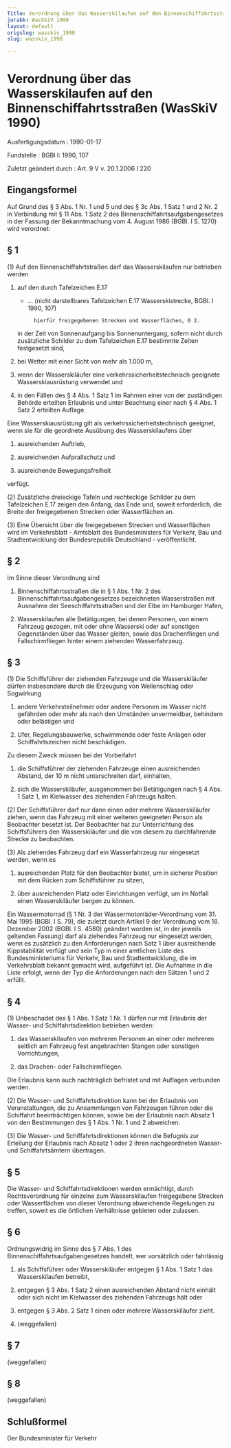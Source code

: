```yaml
---
Title: Verordnung über das Wasserskilaufen auf den Binnenschiffahrtsstraßen
jurabk: WasSkiV 1990
layout: default
origslug: wasskiv_1990
slug: wasskiv_1990

---
```


# Verordnung über das Wasserskilaufen auf den Binnenschiffahrtsstraßen (WasSkiV 1990)

Ausfertigungsdatum
:   1990-01-17

Fundstelle
:   BGBl I: 1990, 107

Zuletzt geändert durch
:   Art. 9 V v. 20.1.2006 I 220

## Eingangsformel

Auf Grund des § 3 Abs. 1 Nr. 1 und 5 und des § 3c Abs. 1 Satz 1 und 2
Nr. 2 in Verbindung mit § 11 Abs. 1 Satz 2 des
Binnenschiffahrtsaufgabengesetzes in der Fassung der Bekanntmachung
vom 4. August 1986 (BGBl. I S. 1270) wird verordnet:

## § 1

(1) Auf den Binnenschiffahrtstraßen darf das Wasserskilaufen nur
betrieben werden

1.  auf den durch Tafelzeichen E.17

    *
        ... (nicht darstellbares Tafelzeichen E.17 Wasserskistrecke, BGBl. I 1990,
            107)

            hierfür freigegebenen Strecken und Wasserflächen, 0 2.







    in der Zeit von Sonnenaufgang bis Sonnenuntergang, sofern nicht durch
    zusätzliche Schilder zu dem Tafelzeichen E.17 bestimmte Zeiten
    festgesetzt sind,


3.  bei Wetter mit einer Sicht von mehr als 1.000 m,


4.  wenn der Wasserskiläufer eine verkehrssicherheitstechnisch geeignete
    Wasserskiausrüstung verwendet und


5.  in den Fällen des § 4 Abs. 1 Satz 1 im Rahmen einer von der
    zuständigen Behörde erteilten Erlaubnis und unter Beachtung einer nach
    § 4 Abs. 1 Satz 2 erteilten Auflage.



Eine Wasserskiausrüstung gilt als verkehrssicherheitstechnisch
geeignet, wenn sie für die geordnete Ausübung des Wasserskilaufens
über

1.  ausreichenden Auftrieb,


2.  ausreichenden Aufprallschutz und


3.  ausreichende Bewegungsfreiheit



verfügt.

(2) Zusätzliche dreieckige Tafeln und rechteckige Schilder zu dem
Tafelzeichen E.17 zeigen den Anfang, das Ende und, soweit
erforderlich, die Breite der freigegebenen Strecken oder Wasserflächen
an.

(3) Eine Übersicht über die freigegebenen Strecken und Wasserflächen
wird im Verkehrsblatt - Amtsblatt des Bundesministers für Verkehr, Bau
und Stadtentwicklung der Bundesrepublik Deutschland - veröffentlicht.

## § 2

Im Sinne dieser Verordnung sind

1.  Binnenschiffahrtsstraßen die in § 1 Abs. 1 Nr. 2 des
    Binnenschiffahrtsaufgabengesetzes bezeichneten Wasserstraßen mit
    Ausnahme der Seeschiffahrtsstraßen und der Elbe im Hamburger Hafen,


2.  Wasserskilaufen alle Betätigungen, bei denen Personen, von einem
    Fahrzeug gezogen, mit oder ohne Wasserski oder auf sonstigen
    Gegenständen über das Wasser gleiten, sowie das Drachenfliegen und
    Fallschirmfliegen hinter einem ziehenden Wasserfahrzeug.

## § 3

(1) Die Schiffsführer der ziehenden Fahrzeuge und die Wasserskiläufer
dürfen insbesondere durch die Erzeugung von Wellenschlag oder
Sogwirkung

1.  andere Verkehrsteilnehmer oder andere Personen im Wasser nicht
    gefährden oder mehr als nach den Umständen unvermeidbar, behindern
    oder belästigen und


2.  Ufer, Regelungsbauwerke, schwimmende oder feste Anlagen oder
    Schiffahrtszeichen nicht beschädigen.



Zu diesem Zweck müssen bei der Vorbeifahrt

1.  die Schiffsführer der ziehenden Fahrzeuge einen ausreichenden Abstand,
    der 10 m nicht unterschreiten darf, einhalten,


2.  sich die Wasserskiläufer, ausgenommen bei Betätigungen nach § 4 Abs. 1
    Satz 1, im Kielwasser des ziehenden Fahrzeugs halten.




(2) Der Schiffsführer darf nur dann einen oder mehrere Wasserskiläufer
ziehen, wenn das Fahrzeug mit einer weiteren geeigneten Person als
Beobachter besetzt ist. Der Beobachter hat zur Unterrichtung des
Schiffsführers den Wasserskiläufer und die von diesem zu durchfahrende
Strecke zu beobachten.

(3) Als ziehendes Fahrzeug darf ein Wasserfahrzeug nur eingesetzt
werden, wenn es

1.  ausreichenden Platz für den Beobachter bietet, um in sicherer Position
    mit dem Rücken zum Schiffsführer zu sitzen,


2.  über ausreichenden Platz oder Einrichtungen verfügt, um im Notfall
    einen Wasserskiläufer bergen zu können.



Ein Wassermotorrad (§ 1 Nr. 3 der Wassermotorräder-Verordnung vom 31.
Mai 1995 (BGBl. I S. 79), die zuletzt durch Artikel 9 der Verordnung
vom 18. Dezember 2002 (BGBl. I S. 4580) geändert worden ist, in der
jeweils geltenden Fassung) darf als ziehendes Fahrzeug nur eingesetzt
werden, wenn es zusätzlich zu den Anforderungen nach Satz 1 über
ausreichende Kippstabilität verfügt und sein Typ in einer amtlichen
Liste des Bundesministeriums für Verkehr, Bau und Stadtentwicklung,
die im Verkehrsblatt bekannt gemacht wird, aufgeführt ist. Die
Aufnahme in die Liste erfolgt, wenn der Typ die Anforderungen nach den
Sätzen 1 und 2 erfüllt.

## § 4

(1) Unbeschadet des § 1 Abs. 1 Satz 1 Nr. 1 dürfen nur mit Erlaubnis
der Wasser- und Schiffahrtsdirektion betrieben werden:

1.  das Wasserskilaufen von mehreren Personen an einer oder mehreren
    seitlich am Fahrzeug fest angebrachten Stangen oder sonstigen
    Vorrichtungen,


2.  das Drachen- oder Fallschirmfliegen.



Die Erlaubnis kann auch nachträglich befristet und mit Auflagen
verbunden werden.

(2) Die Wasser- und Schiffahrtsdirektion kann bei der Erlaubnis von
Veranstaltungen, die zu Ansammlungen von Fahrzeugen führen oder die
Schiffahrt beeinträchtigen können, sowie bei der Erlaubnis nach Absatz
1 von den Bestimmungen des § 1 Abs. 1 Nr. 1 und 2 abweichen.

(3) Die Wasser- und Schiffahrtsdirektionen können die Befugnis zur
Erteilung der Erlaubnis nach Absatz 1 oder 2 ihren nachgeordneten
Wasser- und Schiffahrtsämtern übertragen.

## § 5

Die Wasser- und Schiffahrtsdirektionen werden ermächtigt, durch
Rechtsverordnung für einzelne zum Wasserskilaufen freigegebene
Strecken oder Wasserflächen von dieser Verordnung abweichende
Regelungen zu treffen, soweit es die örtlichen Verhältnisse gebieten
oder zulassen.

## § 6

Ordnungswidrig im Sinne des § 7 Abs. 1 des
Binnenschiffahrtsaufgabengesetzes handelt, wer vorsätzlich oder
fahrlässig

1.  als Schiffsführer oder Wasserskiläufer entgegen § 1 Abs. 1 Satz 1 das
    Wasserskilaufen betreibt,


2.  entgegen § 3 Abs. 1 Satz 2 einen ausreichenden Abstand nicht einhält
    oder sich nicht im Kielwasser des ziehenden Fahrzeugs hält oder


3.  entgegen § 3 Abs. 2 Satz 1 einen oder mehrere Wasserskiläufer zieht.


4.  (weggefallen)

## § 7

(weggefallen)

## § 8

(weggefallen)

## Schlußformel

Der Bundesminister für Verkehr

